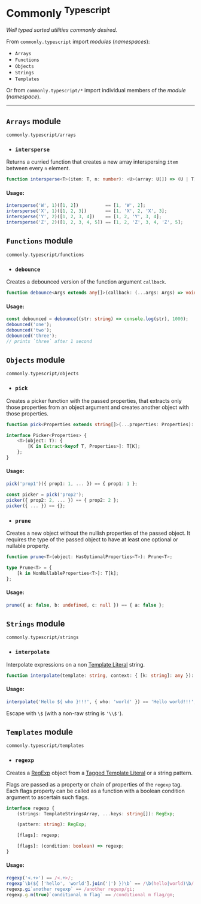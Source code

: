 Commonly <sup>Typescript</sup>
===

*Well typed sorted utilities commonly desired.*

From `commonly.typescript` import *modules* (*namespaces*):

- `Arrays`
- `Functions`
- `Objects`
- `Strings`
- `Templates`

Or from `commonly.typescript/*` import individual members of the *module* (*namespace*).

---

`Arrays` module
---
`commonly.typescript/arrays`

- ### `intersperse`

Returns a curried function that creates a new array interspersing `item` between every `n` element.

```typescript
function intersperse<T>(item: T, n: number): <U>(array: U[]) => (U | T)[];
```

#### Usage:

```typescript
intersperse('W', 1)([1, 2])          == [1, 'W', 2];
intersperse('X', 1)([1, 2, 3])       == [1, 'X', 2, 'X', 3];
intersperse('Y', 2)([1, 2, 3, 4])    == [1, 2, 'Y', 3, 4];
intersperse('Z', 2)([1, 2, 3, 4, 5]) == [1, 2, 'Z', 3, 4, 'Z', 5];
```


`Functions` module
---
`commonly.typescript/functions`

- ### `debounce`

Creates a debounced version of the function argument `callback`.

```typescript
function debounce<Args extends any[]>(callback: (...args: Args) => void, delay = 500): (...args: Args) => void;
```

#### Usage:

```typescript
const debounced = debounce((str: string) => console.log(str), 1000);
debounced('one');
debounced('two');
debounced('three');
// prints `three` after 1 second
```


`Objects` module
---
`commonly.typescript/objects`

- ### `pick`

Creates a picker function with the passed properties, that extracts only those properties from an object argument and creates another object with those properties.

```typescript
function pick<Properties extends string[]>(...properties: Properties): Picker<Properties>;

interface Picker<Properties> {
	<T>(object: T): {
		[K in Extract<keyof T, Properties>]: T[K];
	};
}
```

#### Usage:

```typescript
pick('prop1')({ prop1: 1, ... }) == { prop1: 1 };

const picker = pick('prop2');
picker({ prop2: 2, ... }) == { prop2: 2 };
picker({ ... }) == {};
```

- ### `prune`

Creates a new object without the nullish properties of the passed object. It requires the type of the passed object to have at least one optional or nullable property.

```typescript
function prune<T>(object: HasOptionalProperties<T>): Prune<T>;

type Prune<T> = {
	[k in NonNullableProperties<T>]: T[k];
};
```

#### Usage:

```typescript
prune({ a: false, b: undefined, c: null }) == { a: false };
```


`Strings` module
---
`commonly.typescript/strings`

- ### `interpolate`

Interpolate expressions on a non [Template Literal](https://developer.mozilla.org/en-US/docs/Web/JavaScript/Reference/Template_literals) string.

```typescript
function interpolate(template: string, context: { [k: string]: any }): string;
```

#### Usage:

```typescript
interpolate('Hello ${ who }!!!', { who: 'world' }) == 'Hello world!!!';
```

Escape with `\$` (with a non-raw string is `'\\$'`).


`Templates` module
---
`commonly.typescript/templates`

- ### `regexp`

Creates a [RegExp](https://developer.mozilla.org/en-US/docs/Web/JavaScript/Reference/Global_Objects/RegExp) object from a [Tagged Template Literal](https://developer.mozilla.org/en-US/docs/Web/JavaScript/Reference/Template_literals#tagged_templates) or a string pattern.

Flags are passed as a property or chain of properties of the `regexp` tag. Each flags property can be called as a function with a boolean condition argument to ascertain such flags.

```typescript
interface regexp {
	(strings: TemplateStringsArray, ...keys: string[]): RegExp;

	(pattern: string): RegExp;

	[flags]: regexp;

	[flags]: (condition: boolean) => regexp;
}
```

#### Usage:

```typescript
regexp('<.+>') == /<.+>/;
regexp`\b(${ ['hello', 'world'].join('|') })\b` == /\b(hello|world)\b/;
regexp.gi`another regexp` == /another regexp/gi;
regexp.g.m(true)`conditional m flag` == /conditional m flag/gm;
```
